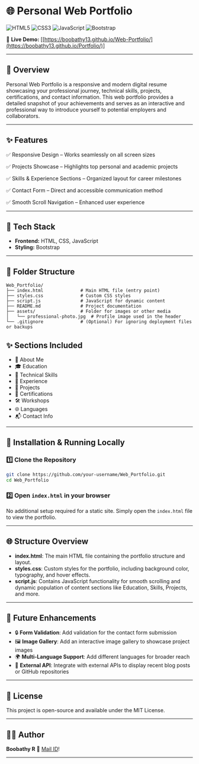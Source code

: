 # 🌐 Personal Web Portfolio

![HTML5](https://img.shields.io/badge/HTML5-E34F26?logo=html5\&logoColor=white)
![CSS3](https://img.shields.io/badge/CSS3-1572B6?logo=css3\&logoColor=white)
![JavaScript](https://img.shields.io/badge/JavaScript-F7DF1E?logo=javascript\&logoColor=black)
![Bootstrap](https://img.shields.io/badge/Bootstrap-7952B3?logo=bootstrap\&logoColor=white)


🚀 **Live Demo:** [[https://boobathy13.github.io/Web-Portfolio/](https://boobathy13.github.io/Portfolio/)]

---

## 📌 Overview

Personal Web Portfolio is a responsive and modern digital resume showcasing your professional journey, technical skills, projects, certifications, and contact information. This web portfolio provides a detailed snapshot of your achievements and serves as an interactive and professional way to introduce yourself to potential employers and collaborators.

---

## ✨ Features

✅ Responsive Design – Works seamlessly on all screen sizes

✅ Projects Showcase – Highlights top personal and academic projects

✅ Skills & Experience Sections – Organized layout for career milestones

✅ Contact Form – Direct and accessible communication method

✅ Smooth Scroll Navigation – Enhanced user experience

---

## 🧰 Tech Stack

* **Frontend:** HTML, CSS, JavaScript
* **Styling:** Bootstrap

---

## 📁 Folder Structure

```
Web_Portfolio/
├── index.html              # Main HTML file (entry point)
├── styles.css              # Custom CSS styles
├── script.js               # JavaScript for dynamic content
├── README.md               # Project documentation
├── assets/                 # Folder for images or other media
│   └── professional-photo.jpg  # Profile image used in the header
└── .gitignore              # (Optional) For ignoring deployment files or backups
```
## ✨ Sections Included

* 👋 About Me
* 🎓 Education
* 🧠 Technical Skills
* 💼 Experience
* 📁 Projects
* 📜 Certifications
* 🛠️ Workshops
* 🌐 Languages
* 📬 Contact Info

---

## 🔧 Installation & Running Locally

### 1️⃣ Clone the Repository

```bash
git clone https://github.com/your-username/Web_Portfolio.git
cd Web_Portfolio
```

### 2️⃣ Open `index.html` in your browser

No additional setup required for a static site. Simply open the `index.html` file to view the portfolio.

---

## 🌐 Structure Overview

* **index.html**: The main HTML file containing the portfolio structure and layout.
* **styles.css**: Custom styles for the portfolio, including background color, typography, and hover effects.
* **script.js**: Contains JavaScript functionality for smooth scrolling and dynamic population of content sections like Education, Skills, Projects, and more.

---

## 🚀 Future Enhancements

* 🔒 **Form Validation**: Add validation for the contact form submission
* 🖼️ **Image Gallery**: Add an interactive image gallery to showcase project images
* 🌍 **Multi-Language Support**: Add different languages for broader reach
* 🔗 **External API**: Integrate with external APIs to display recent blog posts or GitHub repositories

---

## 📝 License

This project is open-source and available under the MIT License.

---

## 👨‍💻 Author

**Boobathy R**
📧 [Mail ID](mailto:hungrylearner2002@gmail.com)!

---
